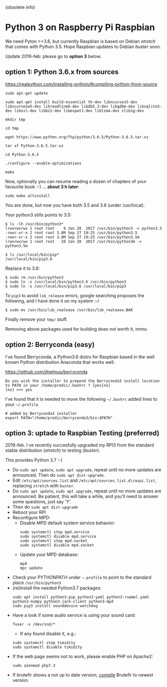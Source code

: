 (obsolete info)

# Python 3 on Raspberry Pi Raspbian

We need Pyton >=3.6, but currently Raspbian is based on Debian *stretch* that comes with Python 3.5. Hope Raspbian updates to Debian *buster* soon.

Update 2019-feb: please go to **option 3** below.

## option 1: Python 3.6.x from sources

https://realpython.com/installing-python/#compiling-python-from-source

    sudo apt-get update

    sudo apt-get install build-essential tk-dev libncurses5-dev libncursesw5-dev libreadline6-dev libdb5.3-dev libgdbm-dev libsqlite3-dev libssl-dev libbz2-dev libexpat1-dev liblzma-dev zlib1g-dev

    mkdir tmp

    cd tmp

    wget https://www.python.org/ftp/python/3.6.5/Python-3.6.5.tar.xz

    tar xf Python-3.6.5.tar.xz

    cd Python-3.6.5

    ./configure --enable-optimizations

    make

Now, optionally you can resume reading a dozen of chapters of your favourite book :-)
... **about 3 h later**:

    sudo make altinstall

You are done, but now you have both 3.5 and 3.6 (under /usr/local).

Your python3 stills points to 3.5:

    $ ls -lh /usr/bin/python3*
    lrwxrwxrwx 1 root root    9 Jan 20  2017 /usr/bin/python3 -> python3.5
    -rwxr-xr-x 2 root root 3.8M Sep 27 19:25 /usr/bin/python3.5
    -rwxr-xr-x 2 root root 3.8M Sep 27 19:25 /usr/bin/python3.5m
    lrwxrwxrwx 1 root root   10 Jan 20  2017 /usr/bin/python3m -> python3.5m
    
    $ ls /usr/local/bin/pip*
    /usr/local/bin/pip3.6

Replace it to 3.6:

    $ sudo rm /usr/bin/python3
    $ sudo ln -s /usr/local/bin/python3.6 /usr/bin/python3
    $ sudo ln -s /usr/local/bin/pip3.6 /usr/local/bin/pip3


To `pip3` to avoid `lsb_release` errors, google searching proposes the following, and I have done it on my system :-/

    $ sudo mv /usr/bin/lsb_realease /usr/bin/lsb_realease.BAK

Finally remove your `tmp/` stuff.

Removing above packages used for building does not worth it, immo.

## option 2: Berryconda (easy)
I've found Berryconda, a Python3.6 distro for Raspbian based in the well known Python distribution Anaconda that works well.

https://github.com/jjhelmus/berryconda


    Do you wish the installer to prepend the Berryconda3 install location
    to PATH in your /home/predic/.bashrc ? [yes|no]
    [no] >>> yes

I've found that it is needed to move the following `~/.bashrc` added lines to your `~/.profile`

    # added by Berryconda3 installer
    export PATH="/home/predic/berryconda3/bin:$PATH"
    
## option 3: uptade to Raspbian Testing (preferred)

2019-feb. I ve recently succesfully upgraded my RPI3 from the standard stable distribution (*stretch*) to testing (*buster*).

This provides Python 3.7 :-)

- Do `sudo apt update`, `sudo apt upgrade`, repeat until no more updates are announced. Then do `sudo apt dist-upgrade`.
- Edit `/etc/apt/sources.list` and `/etc/apt/sources.list.d\raspi.list`, replacing `stretch` with `buster`.
- Do `sudo apt update`, `sudo apt upgrade`, repeat until no more updates are announced. Be patient, this will take a while, and you'll need to answer some questions, just say 'Y'. 
- Then do `sudo apt dist-upgrade`
- Reboot your RPI
- Reconfigure MPD:
    - Disable MPD default system service behavior:
        ```
        sudo systemctl stop mpd.service
        sudo systemctl disable mpd.service
        sudo systemctl stop mpd.socket
        sudo systemctl disable mpd.socket
        ```
    - Update your MPD database:
        ```
        mpd
        mpc update
        ```
- Check your PYTHONPATH under `~.profile` to point to the standard place `/usr/bin/python3`
- (re)Install the needed Python3.7 packages:
    ```
    sudo apt install python3-pip python3-yaml python3-ruamel.yaml python3-numpy python3-jack-client python3-mpd
    sudo pip3 install sounddevice watchdog
    ```
- Have a look if some audio service is using your sound card:
    ```
    fuser -v /dev/snd/*
    ```
    - If any found disable it, e.g.:
    ```
    sudo systemctl stop timidity
    sudo systemctl disable timidity
    ```
- If the web page seems not to work, please enable PHP on Apache2:
    ```
    sudo a2enmod php7.3
    ```
- If brutefir shows a not up to date version, [compile](https://github.com/AudioHumLab/FIRtro/wiki/911-Brutefir---versiones#compilar-brutefir) Brutefir to newest version.
   
